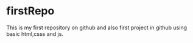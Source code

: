 # firstRepo
This is my first repository on github and also first project in github using basic html,csss and js.
